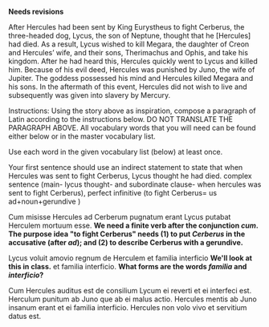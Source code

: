 **Needs revisions**

After Hercules had been sent by King Eurystheus to fight Cerberus, the three-headed dog, Lycus, the son of Neptune, thought that he [Hercules] had died. As a result, Lycus wished to kill Megara, the daughter of Creon and Hercules’ wife, and their sons, Therimachus and Ophis, and take his kingdom. After he had heard this, Hercules quickly went to Lycus and killed him. Because of his evil deed, Hercules was punished by Juno, the wife of Jupiter. The goddess possessed his mind and Hercules killed Megara and his sons. In the aftermath of this event, Hercules did not wish to live and subsequently was given into slavery by Mercury.

Instructions: Using the story above as inspiration, compose a paragraph of Latin according to the instructions below. DO NOT TRANSLATE THE PARAGRAPH ABOVE. All vocabulary words that you will need can be found either below or in the master vocabulary list.

Use each word in the given vocabulary list (below) at least once.

Your first sentence should use an indirect statement to state that when Hercules was sent to fight Cerberus, Lycus thought he had died.
complex sentence (main- lycus thought- and subordinate clause- when hercules was sent to fight Cerberus), perfect infinitive (to fight Cerberus= us ad+noun+gerundive )


Cum misisse Hercules ad Cerberum pugnatum erant Lycus putabat Herculem mortuum esse.
**We need a finite verb after the conjunction *cum*.  The purpose idea "to fight Cerberus" needs (1) to put *Cerberus* in the accusative (after *ad*); and (2) to describe Cerberus with a gerundive.**

Lycus voluit amovio regnum de Herculem et familia interficio 
**We'll look at this in class.**
et familia interficio. **What forms are the words *familia* and *interficio*?**

Cum Hercules auditus est de consilium Lycum ei reverti et ei interfeci est. Herculum punitum ab Juno que ab ei malus actio. Hercules mentis ab Juno insanum erant et ei familia interficio. Hercules non volo vivo et servitium datus est.



